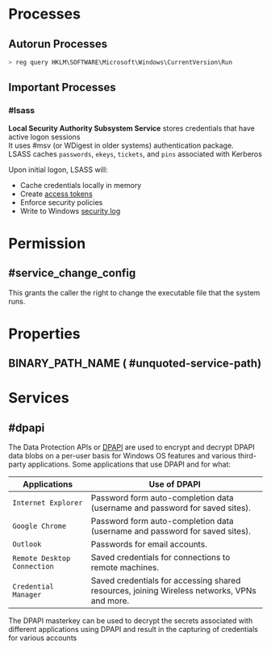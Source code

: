 # Processes
## Autorun Processes
```powershell
> reg query HKLM\SOFTWARE\Microsoft\Windows\CurrentVersion\Run
```
## Important Processes
### #lsass
**Local Security Authority Subsystem Service** stores credentials that have active logon sessions\
It uses #msv (or WDigest in older systems) authentication package. LSASS caches `passwords`, `ekeys`, `tickets`, and `pins` associated with Kerberos

Upon initial logon, LSASS will:
- Cache credentials locally in memory
- Create [access tokens](https://docs.microsoft.com/en-us/windows/win32/secauthz/access-tokens)
- Enforce security policies
- Write to Windows [security log](https://docs.microsoft.com/en-us/windows/win32/eventlog/event-logging-security)
# Permission
## #service_change_config
This grants the caller the right to change the executable file that the system runs.

# Properties
## BINARY_PATH_NAME ( #unquoted-service-path)

# Services
## #dpapi 
The Data Protection APIs or [DPAPI](https://docs.microsoft.com/en-us/dotnet/standard/security/how-to-use-data-protection) are used to encrypt and decrypt DPAPI data blobs on a per-user basis for Windows OS features and various third-party applications. Some applications that use DPAPI and for what:

|Applications|Use of DPAPI|
|---|---|
|`Internet Explorer`|Password form auto-completion data (username and password for saved sites).|
|`Google Chrome`|Password form auto-completion data (username and password for saved sites).|
|`Outlook`|Passwords for email accounts.|
|`Remote Desktop Connection`|Saved credentials for connections to remote machines.|
|`Credential Manager`|Saved credentials for accessing shared resources, joining Wireless networks, VPNs and more.|
The DPAPI masterkey can be used to decrypt the secrets associated with different applications using DPAPI and result in the capturing of credentials for various accounts
